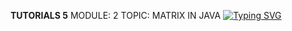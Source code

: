 **TUTORIALS 5**
MODULE: 2
TOPIC: MATRIX IN JAVA
[![Typing SVG](https://readme-typing-svg.demolab.com?font=Chewy&size=29&pause=1000&color=0CF7F4&center=true&vCenter=true&width=435&lines=Object+Oriented+Programming+in+JAVA;TUTORIAL+5+ANSWERS)](https://git.io/typing-svg)
